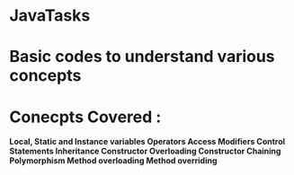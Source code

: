 # JavaTasks
# Basic codes to understand various concepts
# Conecpts Covered :

<b> Local, Static and Instance variables
  Operators
  Access Modifiers
  Control Statements
  Inheritance
  Constructor Overloading
  Constructor Chaining
  Polymorphism
  Method overloading
  Method overriding
  
  
